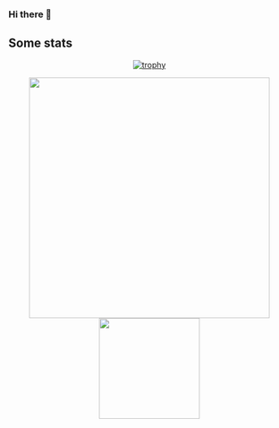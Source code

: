 
### Hi there 👋
<!--
![Scala](https://img.shields.io/badge/Scala-Intermediate-red)
![Java](https://img.shields.io/badge/Java-Fluent-yellow)
![Kotlin](https://img.shields.io/badge/Kotlin-Intermediate-greem)
-->
## Some stats

<div align="center">
  
  [![trophy](https://github-profile-trophy.vercel.app/?username=petretiandrea&theme=onedark&row=1)](https://github.com/ryo-ma/github-profile-trophy)
  
  <a href="https://github.com/anuraghazra/github-readme-stats">
    <img align="center" width="430" src="https://github-readme-stats.vercel.app/api?username=petretiandrea&show_icons=true&theme=radical" />
  </a>

  <a href="https://profile.codersrank.io/user/petretiandrea">
    <img align="center" height="180" src="https://cr-ss-service.azurewebsites.net/api/ScreenShot?widget=summary&username=petretiandrea&show-avatar=false&badge-min-width=50&branding=false&min-width=300&width=300&style=--badge-rank-font-size:0.5em;badge-technology-font-weight:500;--badge-icon-size:16px;--name-font-weight:200)" />
  </a>

</div>  

<!--
**petretiandrea/petretiandrea** is a ✨ _special_ ✨ repository because its `README.md` (this file) appears on your GitHub profile.

Here are some ideas to get you started:

- 🔭 I’m currently working on ...
- 🌱 I’m currently learning ...
- 👯 I’m looking to collaborate on ...
- 🤔 I’m looking for help with ...
- 💬 Ask me about ...
- 📫 How to reach me: ...
- 😄 Pronouns: ...
- ⚡ Fun fact: ...
-->
